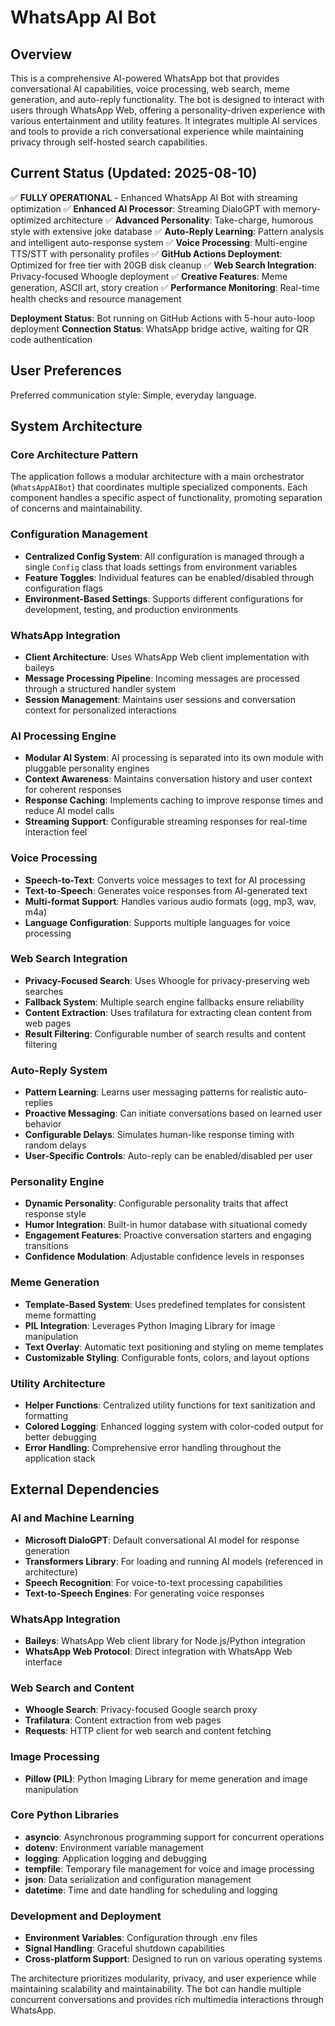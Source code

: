 # WhatsApp AI Bot

## Overview

This is a comprehensive AI-powered WhatsApp bot that provides conversational AI capabilities, voice processing, web search, meme generation, and auto-reply functionality. The bot is designed to interact with users through WhatsApp Web, offering a personality-driven experience with various entertainment and utility features. It integrates multiple AI services and tools to provide a rich conversational experience while maintaining privacy through self-hosted search capabilities.

## Current Status (Updated: 2025-08-10)

✅ **FULLY OPERATIONAL** - Enhanced WhatsApp AI Bot with streaming optimization
✅ **Enhanced AI Processor**: Streaming DialoGPT with memory-optimized architecture
✅ **Advanced Personality**: Take-charge, humorous style with extensive joke database
✅ **Auto-Reply Learning**: Pattern analysis and intelligent auto-response system
✅ **Voice Processing**: Multi-engine TTS/STT with personality profiles
✅ **GitHub Actions Deployment**: Optimized for free tier with 20GB disk cleanup
✅ **Web Search Integration**: Privacy-focused Whoogle deployment
✅ **Creative Features**: Meme generation, ASCII art, story creation
✅ **Performance Monitoring**: Real-time health checks and resource management

**Deployment Status**: Bot running on GitHub Actions with 5-hour auto-loop deployment
**Connection Status**: WhatsApp bridge active, waiting for QR code authentication

## User Preferences

Preferred communication style: Simple, everyday language.

## System Architecture

### Core Architecture Pattern
The application follows a modular architecture with a main orchestrator (`WhatsAppAIBot`) that coordinates multiple specialized components. Each component handles a specific aspect of functionality, promoting separation of concerns and maintainability.

### Configuration Management
- **Centralized Config System**: All configuration is managed through a single `Config` class that loads settings from environment variables
- **Feature Toggles**: Individual features can be enabled/disabled through configuration flags
- **Environment-Based Settings**: Supports different configurations for development, testing, and production environments

### WhatsApp Integration
- **Client Architecture**: Uses WhatsApp Web client implementation with baileys
- **Message Processing Pipeline**: Incoming messages are processed through a structured handler system
- **Session Management**: Maintains user sessions and conversation context for personalized interactions

### AI Processing Engine
- **Modular AI System**: AI processing is separated into its own module with pluggable personality engines
- **Context Awareness**: Maintains conversation history and user context for coherent responses
- **Response Caching**: Implements caching to improve response times and reduce AI model calls
- **Streaming Support**: Configurable streaming responses for real-time interaction feel

### Voice Processing
- **Speech-to-Text**: Converts voice messages to text for AI processing
- **Text-to-Speech**: Generates voice responses from AI-generated text
- **Multi-format Support**: Handles various audio formats (ogg, mp3, wav, m4a)
- **Language Configuration**: Supports multiple languages for voice processing

### Web Search Integration
- **Privacy-Focused Search**: Uses Whoogle for privacy-preserving web searches
- **Fallback System**: Multiple search engine fallbacks ensure reliability
- **Content Extraction**: Uses trafilatura for extracting clean content from web pages
- **Result Filtering**: Configurable number of search results and content filtering

### Auto-Reply System
- **Pattern Learning**: Learns user messaging patterns for realistic auto-replies
- **Proactive Messaging**: Can initiate conversations based on learned user behavior
- **Configurable Delays**: Simulates human-like response timing with random delays
- **User-Specific Controls**: Auto-reply can be enabled/disabled per user

### Personality Engine
- **Dynamic Personality**: Configurable personality traits that affect response style
- **Humor Integration**: Built-in humor database with situational comedy
- **Engagement Features**: Proactive conversation starters and engaging transitions
- **Confidence Modulation**: Adjustable confidence levels in responses

### Meme Generation
- **Template-Based System**: Uses predefined templates for consistent meme formatting
- **PIL Integration**: Leverages Python Imaging Library for image manipulation
- **Text Overlay**: Automatic text positioning and styling on meme templates
- **Customizable Styling**: Configurable fonts, colors, and layout options

### Utility Architecture
- **Helper Functions**: Centralized utility functions for text sanitization and formatting
- **Colored Logging**: Enhanced logging system with color-coded output for better debugging
- **Error Handling**: Comprehensive error handling throughout the application stack

## External Dependencies

### AI and Machine Learning
- **Microsoft DialoGPT**: Default conversational AI model for response generation
- **Transformers Library**: For loading and running AI models (referenced in architecture)
- **Speech Recognition**: For voice-to-text processing capabilities
- **Text-to-Speech Engines**: For generating voice responses

### WhatsApp Integration
- **Baileys**: WhatsApp Web client library for Node.js/Python integration
- **WhatsApp Web Protocol**: Direct integration with WhatsApp Web interface

### Web Search and Content
- **Whoogle Search**: Privacy-focused Google search proxy
- **Trafilatura**: Content extraction from web pages
- **Requests**: HTTP client for web search and content fetching

### Image Processing
- **Pillow (PIL)**: Python Imaging Library for meme generation and image manipulation

### Core Python Libraries
- **asyncio**: Asynchronous programming support for concurrent operations
- **dotenv**: Environment variable management
- **logging**: Application logging and debugging
- **tempfile**: Temporary file management for voice and image processing
- **json**: Data serialization and configuration management
- **datetime**: Time and date handling for scheduling and logging

### Development and Deployment
- **Environment Variables**: Configuration through .env files
- **Signal Handling**: Graceful shutdown capabilities
- **Cross-platform Support**: Designed to run on various operating systems

The architecture prioritizes modularity, privacy, and user experience while maintaining scalability and maintainability. The bot can handle multiple concurrent conversations and provides rich multimedia interactions through WhatsApp.